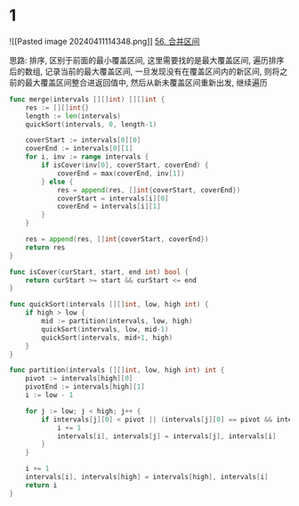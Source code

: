 # 1
![[Pasted image 20240411114348.png]]
[56. 合并区间](https://leetcode.cn/problems/merge-intervals/)

思路: 排序, 区别于前面的最小覆盖区间, 这里需要找的是最大覆盖区间,
遍历排序后的数组, 记录当前的最大覆盖区间, 一旦发现没有在覆盖区间内的新区间, 则将之前的最大覆盖区间整合进返回值中,
然后从新未覆盖区间重新出发, 继续遍历

```go
func merge(intervals [][]int) [][]int {
	res := [][]int{}
	length := len(intervals)
	quickSort(intervals, 0, length-1)

	coverStart := intervals[0][0]
	coverEnd := intervals[0][1]
	for i, inv := range intervals {
		if isCover(inv[0], coverStart, coverEnd) {
			coverEnd = max(coverEnd, inv[1])
		} else {
			res = append(res, []int{coverStart, coverEnd})
			coverStart = intervals[i][0]
			coverEnd = intervals[i][1]
		}
	}

	res = append(res, []int{coverStart, coverEnd})
	return res
}

func isCover(curStart, start, end int) bool {
	return curStart >= start && curStart <= end
}

func quickSort(intervals [][]int, low, high int) {
	if high > low {
		mid := partition(intervals, low, high)
		quickSort(intervals, low, mid-1)
		quickSort(intervals, mid+1, high)
	}
}

func partition(intervals [][]int, low, high int) int {
	pivot := intervals[high][0]
	pivotEnd := intervals[high][1]
	i := low - 1

	for j := low; j < high; j++ {
		if intervals[j][0] < pivot || (intervals[j][0] == pivot && intervals[j][1] < pivotEnd) {
			i += 1
			intervals[i], intervals[j] = intervals[j], intervals[i]
		}
	}

	i += 1
	intervals[i], intervals[high] = intervals[high], intervals[i]
	return i
}
```